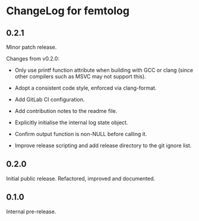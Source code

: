 <!--
Copyright (c) 2022 SanCloudLtd
SPDX-License-Identifier: CC-BY-4.0
-->

# ChangeLog for femtolog

## 0.2.1

Minor patch release.

Changes from v0.2.0:

* Only use printf function attribute when building with GCC or clang
  (since other compilers such as MSVC may not support this).

* Adopt a consistent code style, enforced via clang-format.

* Add GitLab CI configuration.

* Add contribution notes to the readme file.

* Explicitly initialise the internal log state object.

* Confirm output function is non-NULL before calling it.

* Improve release scripting and add release directory to the git ignore
  list.

## 0.2.0

Initial public release. Refactored, improved and documented.

## 0.1.0

Internal pre-release.
